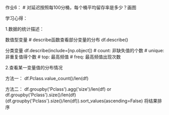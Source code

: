 作业6：
     # 对延迟按照每100分桶，每个桶平均留存率是多少？画图



学习心得：

1.数据的统计描述：

  数值型变量
    # describe函数查看部分变量的分布
    df.describe()
  
  分类变量
    df.describe(include=[np.object])
    # count: 非缺失值的个数
    # unique: 非重复值得个数
    # top: 最高频值
    # freq: 最高频值出现次数
    
2.查看某一变量值的分布情况
  
  方法一：
  df.Pclass.value_count()/len(df)
  
  方法二：
  df.groupby('Pclass').agg('size')/len(df)
  or
  df.groupby('Pclass').size()/len(df)
  (df.groupby('Pclass').size()/len(df)).sort_values(ascending=False) 将结果排序
  
   
